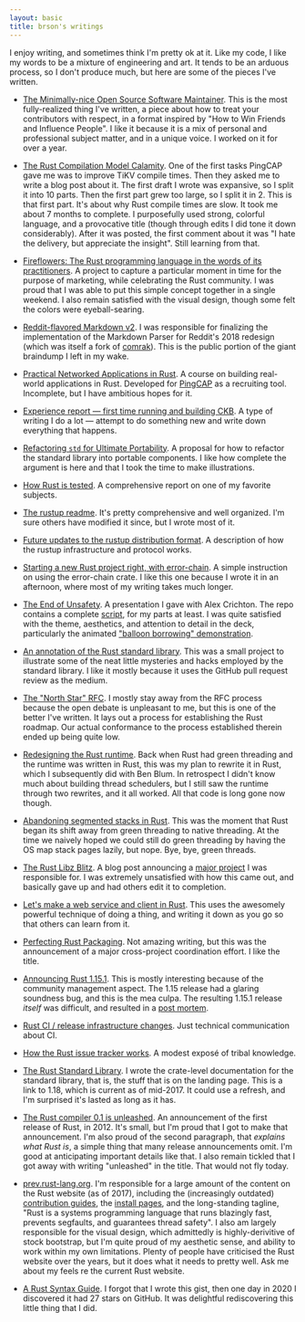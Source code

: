 ```yaml
---
layout: basic
title: brson's writings
---
```


I enjoy writing, and sometimes think I'm pretty ok at it. Like my
code, I like my words to be a mixture of engineering and art. It tends
to be an arduous process, so I don't produce much, but here are some
of the pieces I've written.

* [The Minimally-nice Open Source Software Maintainer][nice]. This is
  the most fully-realized thing I've written, a piece about how to
  treat your contributors with respect, in a format inspired by "How
  to Win Friends and Influence People". I like it because it is a mix
  of personal and professional subject matter, and in a unique voice.
  I worked on it for over a year.

* [The Rust Compilation Model Calamity][calamity]. One of the first tasks
  PingCAP gave me was to improve TiKV compile times. Then they asked me to write
  a blog post about it. The first draft I wrote was expansive, so I split it
  into 10 parts. Then the first part grew too large, so I split it in 2. This is
  that first part. It's about why Rust compile times are slow. It took me about
  7 months to complete. I purposefully used strong, colorful language, and a
  provocative title (though through edits I did tone it down considerably).
  After it was posted, the first comment about it was "I hate the delivery, but
  appreciate the insight". Still learning from that.

* [Fireflowers: The Rust programming language in the words of its
  practitioners][ff]. A project to capture a particular moment in time
  for the purpose of marketing, while celebrating the Rust community.
  I was proud that I was able to put this simple concept together in a
  single weekend. I also remain satisfied with the visual design,
  though some felt the colors were eyeball-searing.

* [Reddit-flavored Markdown v2][rfmv2]. I was responsible for finalizing the
  implementation of the Markdown Parser for Reddit's 2018 redesign (which was
  itself a fork of [comrak]). This is the public portion of the giant braindump
  I left in my wake.

* [Practical Networked Applications in Rust][pnar]. A course on building
  real-world applications in Rust. Developed for [PingCAP] as a recruiting tool.
  Incomplete, but I have ambitious hopes for it.

* [Experience report &mdash; first time running and building CKB][ckbe]. A type
  of writing I do a lot &mdash; attempt to do something new and write down
  everything that happens.

* [Refactoring `std` for Ultimate Portability][r]. A proposal for how
  to refactor the standard library into portable components. I like
  how complete the argument is here and that I took the time to make
  illustrations.

* [How Rust is tested][t]. A comprehensive report on one of my
  favorite subjects.

* [The rustup readme][ru]. It's pretty comprehensive and well organized. I'm
  sure others have modified it since, but I wrote most of it.

* [Future updates to the rustup distribution format][rustup]. A description of
  how the rustup infrastructure and protocol works.

* [Starting a new Rust project right, with error-chain][ec]. A simple
  instruction on using the error-chain crate. I like this one because
  I wrote it in an afternoon, where most of my writing takes much
  longer.

* [The End of Unsafety][unsafety]. A presentation I gave with Alex
  Crichton. The repo contains a complete [script], for my parts at
  least. I was quite satisfied with the theme, aesthetics, and
  attention to detail in the deck, particularly the animated ["balloon
  borrowing" demonstration][bb].

* [An annotation of the Rust standard library][astd]. This was a small
  project to illustrate some of the neat little mysteries and hacks
  employed by the standard library. I like it mostly because it uses
  the GitHub pull request review as the medium.

* [The "North Star" RFC][ns]. I mostly stay away from the RFC process
  because the open debate is unpleasant to me, but this is one of the
  better I've written. It lays out a process for establishing the Rust
  roadmap. Our actual conformance to the process established therein
  ended up being quite low.

* [Redesigning the Rust runtime][rt]. Back when Rust had green threading and the
  runtime was written in Rust, this was my plan to rewrite it in Rust, which I
  subsequently did with Ben Blum. In retrospect I didn't know much about
  building thread schedulers, but I still saw the runtime through two rewrites,
  and it all worked. All that code is long gone now though.

* [Abandoning segmented stacks in Rust][stacks]. This was the moment that Rust
  began its shift away from green threading to native threading. At the time we
  naively hoped we could still do green threading by having the OS map stack
  pages lazily, but nope. Bye, bye, green threads.

* [The Rust Libz Blitz][blitz1]. A blog post announcing a [major
  project][blitz2] I was responsible for. I was extremely unsatisfied
  with how this came out, and basically gave up and had others edit it
  to completion.

* [Let's make a web service and client in Rust][httptest]. This uses
  the awesomely powerful technique of doing a thing, and writing it
  down as you go so that others can learn from it.

* [Perfecting Rust Packaging][prp]. Not amazing writing, but this was
  the announcement of a major cross-project coordination effort. I
  like the title.

* [Announcing Rust 1.15.1][151]. This is mostly interesting because of
  the community management aspect. The 1.15 release had a glaring
  soundness bug, and this is the mea culpa. The resulting 1.15.1
  release _itself_ was difficult, and resulted in a [post mortem].

* [Rust CI / release infrastructure changes][ci]. Just technical
  communication about CI.

* [How the Rust issue tracker works][i]. A modest exposé of tribal
  knowledge.

* [The Rust Standard Library][std]. I wrote the crate-level
  documentation for the standard library, that is, the stuff that is
  on the landing page. This is a link to 1.18, which is current
  as of mid-2017. It could use a refresh, and I'm surprised it's
  lasted as long as it has.

* [The Rust compiler 0.1 is unleashed][0.1]. An announcement of the
  first release of Rust, in 2012. It's small, but I'm proud that I got
  to make that announcement. I'm also proud of the second paragraph,
  that _explains what Rust is_, a simple thing that many release
  announcements omit. I'm good at anticipating important details like
  that. I also remain tickled that I got away with writing "unleashed"
  in the title. That would not fly today.

* [prev.rust-lang.org]. I'm responsible for a large amount of the
  content on the Rust website (as of 2017), including the
  (increasingly outdated) [contribution guides], the [install pages],
  and the long-standing tagline, "Rust is a systems programming
  language that runs blazingly fast, prevents segfaults, and
  guarantees thread safety". I also am largely responsible for the
  visual design, which admittedly is highly-derivitive of stock
  bootstrap, but I'm quite proud of my aesthetic sense, and ability to
  work within my own limitations. Plenty of people have criticised the
  Rust website over the years, but it does what it needs to pretty
  well. Ask me about my feels re the current Rust website.

* [A Rust Syntax Guide][synguide]. I forgot that I wrote this gist, then one day in 2020 I
  discovered it had 27 stars on GitHub. It was delightful rediscovering this
  little thing that I did.

[calamity]: https://pingcap.com/blog/rust-compilation-model-calamity/
[synguide]: https://gist.github.com/brson/9dec4195a88066fa42e6
[0.1]: https://mail.mozilla.org/pipermail/rust-dev/2012-January/001256.html
[151]: https://blog.rust-lang.org/2017/02/09/Rust-1.15.1.html
[astd]: https://github.com/brson/annotated-std-rs/commit/e50c2b16455ceff29488bf1f058b6c10906ef990
[bb]: https://brson.github.io/the-end-of-unsafety/#/BAL
[blitz1]: https://blog.rust-lang.org/2017/05/05/libz-blitz.html
[blitz2]: https://internals.rust-lang.org/t/rust-libz-blitz/5184
[ci]: https://internals.rust-lang.org/t/rust-ci-release-infrastructure-changes/4489
[comrak]: https://github.com/kivikakk/comrak
[contribution guides]: https://prev.rust-lang.org/en-US/contribute.html
[ec]: http://brson.github.io/2016/11/30/starting-with-error-chain
[ff]: https://brson.github.io/fireflowers
[httptest]: https://github.com/brson/httptest
[i]: https://internals.rust-lang.org/t/how-the-rust-issue-tracker-works/3951
[install pages]: https://prev.rust-lang.org/en-US/install.html
[nice]: http://brson.github.io/2017/04/05/minimally-nice-maintainer
[ns]: https://github.com/rust-lang/rfcs/blob/master/text/1728-north-star.md
[post mortem]: https://internals.rust-lang.org/t/rust-1-15-1-release-postmortem/4766
[prp]: https://internals.rust-lang.org/t/perfecting-rust-packaging/2623
[r]: https://internals.rust-lang.org/t/refactoring-std-for-ultimate-portability/4301
[rfmv2]: https://www.reddit.com/wiki/markdown
[rt]: https://brson.github.io/2013/02/02/redesigning-the-rust-runtime
[script]: https://github.com/brson/the-end-of-unsafety/blob/master/script.md
[stacks]: https://mail.mozilla.org/pipermail/rust-dev/2013-November/006314.html
[std]: https://doc.rust-lang.org/1.18.0/std/
[t]: https://brson.github.io/2017/07/10/how-rust-is-tested
[tls]: https://groups.google.com/d/msg/mozilla.dev.servo/3mfkRehXAo4/MXTzpqsFAQAJ
[unsafety]: https://brson.github.io/the-end-of-unsafety/#/INTRO
[prev.rust-lang.org]: https://prev.rust-lang.org
[ru]: https://github.com/rust-lang/rustup.rs/blob/master/README.md
[PingCAP]: https://pingcap.com
[pnar]: https://github.com/pingcap/talent-plan/tree/master/rust
[rustup]: https://internals.rust-lang.org/t/future-updates-to-the-rustup-distribution-format/4196#the-static-rust-lang-org-layout
[ckbe]: https://talk.nervos.org/t/experience-report-first-time-building-and-running-ckb/4518
